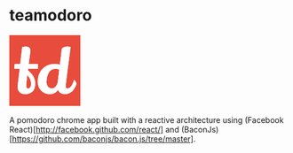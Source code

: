 # teamodoro

![teamodoro](https://raw.githubusercontent.com/micahasmith/teamadoro/master/app/imgs/td128.png)

A pomodoro chrome app built with a reactive architecture using (Facebook React)[http://facebook.github.com/react/] and (BaconJs)[https://github.com/baconjs/bacon.js/tree/master].